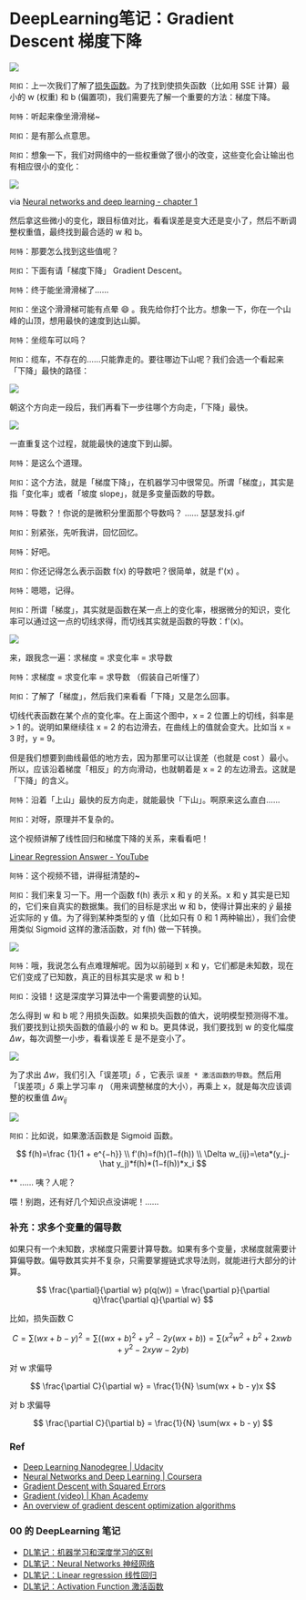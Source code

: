 # DeepLearning笔记：Gradient Descent 梯度下降 

![](http://7xjpra.com1.z0.glb.clouddn.com/Art_Code_Bro.png)

``阿扣``：上一次我们了解了[损失函数]()。为了找到使损失函数（比如用 SSE 计算）最小的 w (权重) 和 b (偏置项)，我们需要先了解一个重要的方法：梯度下降。

``阿特``：听起来像坐滑滑梯~

``阿扣``：是有那么点意思。

``阿扣``：想象一下，我们对网络中的一些权重做了很小的改变，这些变化会让输出也有相应很小的变化：

![](http://neuralnetworksanddeeplearning.com/images/tikz8.png)

via [Neural networks and deep learning - chapter 1](http://neuralnetworksanddeeplearning.com/chap1.html)

然后拿这些微小的变化，跟目标值对比，看看误差是变大还是变小了，然后不断调整权重值，最终找到最合适的 w 和 b。

``阿特``：那要怎么找到这些值呢？

``阿扣``：下面有请「梯度下降」 Gradient Descent。

``阿特``：终于能坐滑滑梯了……

``阿扣``：坐这个滑滑梯可能有点晕 😄 。我先给你打个比方。想象一下，你在一个山峰的山顶，想用最快的速度到达山脚。

``阿特``：坐缆车可以吗？

``阿扣``：缆车，不存在的……只能靠走的。要往哪边下山呢？我们会选一个看起来「下降」最快的路径：

![](http://7xjpra.com1.z0.glb.clouddn.com/Gradient%20Descent-i1.png)

朝这个方向走一段后，我们再看下一步往哪个方向走，「下降」最快。

![](http://7xjpra.com1.z0.glb.clouddn.com/Gradient%20Descent-i2.png)

一直重复这个过程，就能最快的速度下到山脚。

``阿特``：是这么个道理。

``阿扣``：这个方法，就是「梯度下降」，在机器学习中很常见。所谓「梯度」，其实是指「变化率」或者「坡度 slope」，就是多变量函数的导数。

``阿特``：导数？！你说的是微积分里面那个导数吗？ …… 瑟瑟发抖.gif

``阿扣``：别紧张，先听我讲，回忆回忆。

``阿特``：好吧。

``阿扣``：你还记得怎么表示函数 f(x) 的导数吧？很简单，就是 f'(x) 。

``阿特``：嗯嗯，记得。

``阿扣``：所谓「梯度」，其实就是函数在某一点上的变化率，根据微分的知识，变化率可以通过这一点的切线求得，而切线其实就是函数的导数：f'(x)。

![](http://7xjpra.com1.z0.glb.clouddn.com/derivative-example.png)

来，跟我念一遍：求梯度 = 求变化率 = 求导数

``阿特``：求梯度 = 求变化率 = 求导数 （假装自己听懂了）

``阿扣``：了解了「梯度」，然后我们来看看「下降」又是怎么回事。

切线代表函数在某个点的变化率。在上面这个图中，x = 2 位置上的切线，斜率是 > 1 的。说明如果继续往 x = 2 的右边滑去，在曲线上的值就会变大。比如当 x = 3 时，y = 9。

但是我们想要到曲线最低的地方去，因为那里可以让误差（也就是 cost ）最小。所以，应该沿着梯度「相反」的方向滑动，也就朝着是 x = 2 的左边滑去。这就是「下降」的含义。

``阿特``：沿着「上山」最快的反方向走，就能最快「下山」。啊原来这么直白……

``阿扣``：对呀，原理并不复杂的。

这个视频讲解了线性回归和梯度下降的关系，来看看吧！

[Linear Regression Answer - YouTube](https://www.youtube.com/watch?time_continue=194&v=L5QBqYDNJn0)

``阿特``：这个视频不错，讲得挺清楚的~

``阿扣``：我们来复习一下。用一个函数 f(h) 表示 x 和 y 的关系。x 和 y 其实是已知的，它们来自真实的数据集。我们的目标是求出 w 和 b，使得计算出来的 $\hat y$ 最接近实际的 y 值。为了得到某种类型的 y 值（比如只有 0 和 1 两种输出），我们会使用类似 Sigmoid 这样的激活函数，对 f(h) 做一下转换。

![](http://7xjpra.com1.z0.glb.clouddn.com/simpleNN.png)

``阿特``：哦，我说怎么有点难理解呢。因为以前碰到 x 和 y，它们都是未知数，现在它们变成了已知数，真正的目标其实是求 w 和 b！

``阿扣``：没错！这是深度学习算法中一个需要调整的认知。

怎么得到 w 和 b 呢？用损失函数。如果损失函数的值大，说明模型预测得不准。我们要找到让损失函数的值最小的 w 和 b。更具体说，我们要找到 w 的变化幅度 $\Delta w$，每次调整一小步，看看误差 E 是不是变小了。

![](http://7xjpra.com1.z0.glb.clouddn.com/Gradient%20Descent-i3.png)

为了求出 $\Delta w$，我们引入「误差项」$\delta$ ，它表示 ``误差 * 激活函数的导数``。然后用「误差项」$\delta$ 乘上学习率 $\eta$ （用来调整梯度的大小），再乘上 x，就是每次应该调整的权重值 $\Delta w_{ij}$

![](http://7xjpra.com1.z0.glb.clouddn.com/WX20171127-154242@2x.png)

``阿扣``：比如说，如果激活函数是 Sigmoid 函数。

$$ f(h)=\frac {1}{1 + e^{−h}}
\\
f'(h)=f(h)(1−f(h))
\\
\Delta w_{ij}=\eta*(y_j-\hat y_j)*f(h)*(1−f(h))*x_i $$

**
…… 咦？人呢？

喂！别跑，还有好几个知识点没讲呢！……

### 补充：求多个变量的偏导数

如果只有一个未知数，求梯度只需要计算导数。如果有多个变量，求梯度就需要计算偏导数。偏导数其实并不复杂，只需要掌握链式求导法则，就能进行大部分的计算。

$$ \frac{\partial}{\partial w} p(q(w)) = \frac{\partial p}{\partial q}\frac{\partial q}{\partial w} $$

比如，损失函数 C

$$ C = \sum(wx + b - y)^2 = \sum((wx + b)^2 + y^2 - 2y(wx + b)) = \sum(x^2w^2 + b^2 + 2xwb + y^2 - 2xyw - 2yb) $$

对 w 求偏导

$$ \frac{\partial C}{\partial w} = \frac{1}{N} \sum(wx + b - y)x $$

对 b 求偏导

$$ \frac{\partial C}{\partial b} = \frac{1}{N} \sum(wx + b - y) $$


### Ref
- [Deep Learning Nanodegree | Udacity](https://www.udacity.com/course/deep-learning-nanodegree-foundation--nd101)
- [Neural Networks and Deep Learning | Coursera](https://www.coursera.org/learn/neural-networks-deep-learning)
- [Gradient Descent with Squared Errors](https://classroom.udacity.com/nanodegrees/nd101-cn/parts/ba124b66-b7f7-43ab-bc89-a390adb57f92/modules/2afd43e6-f4ce-4849-bde6-49d7164da71b/lessons/dc37fa92-75fd-4d41-b23e-9659dde80866/concepts/7d480208-0453-4457-97c3-56c720c23a89)
- [Gradient (video) | Khan Academy](https://www.khanacademy.org/math/multivariable-calculus/multivariable-derivatives/gradient-and-directional-derivatives/v/gradient)
- [An overview of gradient descent optimization algorithms](http://ruder.io/optimizing-gradient-descent/index.html#momentum)


### 00 的 DeepLearning 笔记

- [DL笔记：机器学习和深度学习的区别](http://www.uegeek.com/171206DLNote1-ML-DL-Basic.html)
- [DL笔记：Neural Networks 神经网络](http://www.uegeek.com/171209DLN2-NeuralNetworks.html)
- [DL笔记：Linear regression 线性回归](http://www.uegeek.com/171213DLN3-LinearRegression.html)
- [DL笔记：Activation Function 激活函数](http://www.uegeek.com/171218DLN4-ActivationFunction.html)
